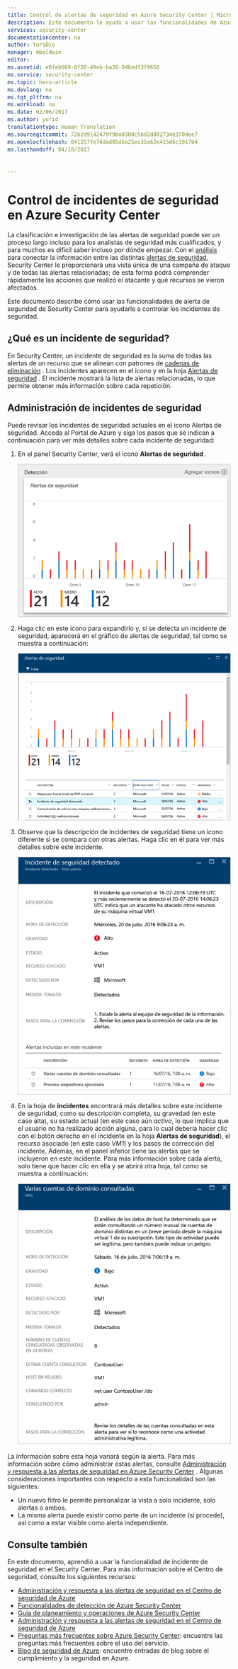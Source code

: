 ```yaml
---
title: Control de alertas de seguridad en Azure Security Center | Microsoft Docs
description: Este documento le ayuda a usar las funcionalidades de Azure Security Center para controlar los incidentes de seguridad.
services: security-center
documentationcenter: na
author: YuriDio
manager: mbaldwin
editor: 
ms.assetid: e8feb669-8f30-49eb-ba38-046edf3f9656
ms.service: security-center
ms.topic: hero-article
ms.devlang: na
ms.tgt_pltfrm: na
ms.workload: na
ms.date: 02/06/2017
ms.author: yurid
translationtype: Human Translation
ms.sourcegitcommit: 72b2d9142479f9ba0380c5bd2dd82734e370dee7
ms.openlocfilehash: 841257fe74dad05d6a25ec35a62e415d6c1917b4
ms.lasthandoff: 04/18/2017


---
```

# <a name="handling-security-incidents-in-azure-security-center"></a>Control de incidentes de seguridad en Azure Security Center
La clasificación e investigación de las alertas de seguridad puede ser un proceso largo incluso para los analistas de seguridad más cualificados, y para muchos es difícil saber incluso por dónde empezar. Con el [análisis](security-center-detection-capabilities.md) para conectar la información entre las distintas [alertas de seguridad](security-center-managing-and-responding-alerts.md), Security Center le proporcionará una vista única de una campaña de ataque y de todas las alertas relacionadas; de esta forma podrá comprender rápidamente las acciones que realizó el atacante y qué recursos se vieron afectados.

Este documento describe cómo usar las funcionalidades de alerta de seguridad de Security Center para ayudarle a controlar los incidentes de seguridad.

## <a name="what-is-a-security-incident"></a>¿Qué es un incidente de seguridad?
En Security Center, un incidente de seguridad es la suma de todas las alertas de un recurso que se alinean con patrones de [cadenas de eliminación](https://blogs.technet.microsoft.com/office365security/addressing-your-cxos-top-five-cloud-security-concerns/) . Los incidentes aparecen en el icono y en la hoja [Alertas de seguridad](security-center-managing-and-responding-alerts.md) . El incidente mostrará la lista de alertas relacionadas, lo que permite obtener más información sobre cada repetición.

## <a name="managing-security-incidents"></a>Administración de incidentes de seguridad
Puede revisar los incidentes de seguridad actuales en el icono Alertas de seguridad. Acceda al Portal de Azure y siga los pasos que se indican a continuación para ver más detalles sobre cada incidente de seguridad:

1. En el panel Security Center, verá el icono **Alertas de seguridad** .

    ![Icono Alertas de seguridad en Security Center](./media/security-center-incident/security-center-incident-fig1.png)

2. Haga clic en este icono para expandirlo y, si se detecta un incidente de seguridad, aparecerá en el gráfico de alertas de seguridad, tal como se muestra a continuación:

    ![Incidente de seguridad](./media/security-center-incident/security-center-incident-fig2.png)

3. Observe que la descripción de incidentes de seguridad tiene un icono diferente si se compara con otras alertas. Haga clic en él para ver más detalles sobre este incidente.

    ![Incidente de seguridad](./media/security-center-incident/security-center-incident-fig3.png)

4. En la hoja de **incidentes** encontrará más detalles sobre este incidente de seguridad, como su descripción completa, su gravedad (en este caso alta), su estado actual (en este caso aún *activo*, lo que implica que el usuario no ha realizado acción alguna, para lo cual debería hacer clic con el botón derecho en el incidente en la hoja **Alertas de seguridad**), el recurso asociado (en este caso *VM1*) y los pasos de corrección del incidente. Además, en el panel inferior tiene las alertas que se incluyeron en este incidente. Para más información sobre cada alerta, solo tiene que hacer clic en ella y se abrirá otra hoja, tal como se muestra a continuación:

    ![Incidente de seguridad](./media/security-center-incident/security-center-incident-fig4.png)

La información sobre esta hoja variará según la alerta. Para más información sobre cómo administrar estas alertas, consulte [Administración y respuesta a las alertas de seguridad en Azure Security Center](security-center-managing-and-responding-alerts.md) . Algunas consideraciones importantes con respecto a esta funcionalidad son las siguientes:

* Un nuevo filtro le permite personalizar la vista a solo incidente, solo alertas o ambos.
* La misma alerta puede existir como parte de un incidente (si procede), así como a estar visible como alerta independiente.

## <a name="see-also"></a>Consulte también
En este documento, aprendió a usar la funcionalidad de incidente de seguridad en el Security Center. Para más información sobre el Centro de seguridad, consulte los siguientes recursos:

* [Administración y respuesta a las alertas de seguridad en el Centro de seguridad de Azure](security-center-managing-and-responding-alerts.md)
* [Funcionalidades de detección de Azure Security Center](security-center-detection-capabilities.md)
* [Guía de planeamiento y operaciones de Azure Security Center](security-center-planning-and-operations-guide.md)
* [Administración y respuesta a las alertas de seguridad en el Centro de seguridad de Azure](security-center-managing-and-responding-alerts.md)
* [Preguntas más frecuentes sobre Azure Security Center](security-center-faq.md): encuentre las preguntas más frecuentes sobre el uso del servicio.
* [Blog de seguridad de Azure](http://blogs.msdn.com/b/azuresecurity/): encuentre entradas de blog sobre el cumplimiento y la seguridad en Azure.

